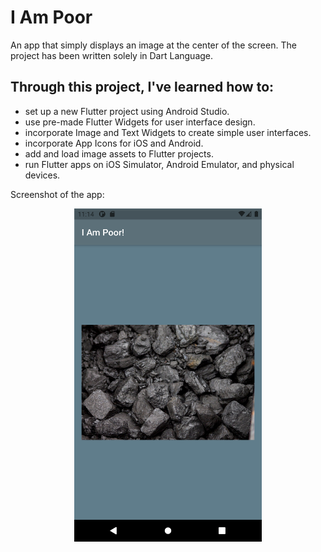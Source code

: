 # I Am Poor
An app that simply displays an image at the center of the screen. The project has been written solely in Dart Language.

## Through this project, I've learned how to:
-	set up a new Flutter project using Android Studio.
-	use  pre-made Flutter Widgets for user interface design.
-	incorporate Image and Text Widgets to create simple user interfaces.
-	incorporate App Icons for iOS and Android.
-	add and load image assets to Flutter projects.
-	run Flutter apps on iOS Simulator, Android Emulator, and physical devices.

Screenshot of the app:

<p align="center"><img src="images/i_am_poor_1.png" width="300"></p>